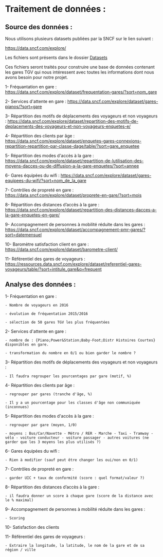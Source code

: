 # Traitement de données : 

## Source des données : 

Nous utilisons plusieurs datasets publiées par la SNCF sur le lien suivant :

https://data.sncf.com/explore/

Les fichiers sont présents dans le dossier <a href="https://github.com/OumaimaFassi/SNCF_viz/tree/master/Dataset"> Datasets </a>

Ces fichiers seront traités pour construire une base de données contenant les gares TGV qui nous intéressent avec toutes les informations dont nous avons besoin pour notre projet. 


1- Fréquantation en gare : https://data.sncf.com/explore/dataset/frequentation-gares/?sort=nom_gare


2- Services d'attente en gare : https://data.sncf.com/explore/dataset/gares-pianos/?sort=gare


3- Répartition des motifs de déplacements des voyageurs et non voyageurs : https://data.sncf.com/explore/dataset/repartition-des-motifs-de-deplacements-des-voyageurs-et-non-voyageurs-enquetes-e/


4- Répartition des clients par âge : https://data.sncf.com/explore/dataset/enquetes-gares-connexions-repartition-repartition-par-classe-dage/table/?sort=gare_enquetee


5- Répartition des modes d'accès à la gare : https://data.sncf.com/explore/dataset/repartition-de-lutilisation-des-moyens-dacces-ou-de-diffusion-a-la-gare-enquetes/?sort=annee


6- Gares équipées du wifi : https://data.sncf.com/explore/dataset/gares-equipees-du-wifi/?sort=nom_de_la_gare


7- Contrôles de propreté en gare : https://data.sncf.com/explore/dataset/proprete-en-gare/?sort=mois 


8- Répartition des distances d’accès à la gare : https://data.sncf.com/explore/dataset/repartition-des-distances-dacces-a-la-gare-enquetes-en-gare/


9- Accompagnement de personnes à mobilité réduite dans les gares : https://data.sncf.com/explore/dataset/accompagnement-pmr-gares/?sort=datemensuel


10- Baromètre satisfaction client en gare : https://data.sncf.com/explore/dataset/barometre-client/

11- Référentiel des gares de voyageurs : https://ressources.data.sncf.com/explore/dataset/referentiel-gares-voyageurs/table/?sort=intitule_gare&q=frequent

## Analyse des données :

1- Fréquentation en gare : 

	- Nombre de voyageurs en 2016
	
	- évolution de fréquentation 2015/2016
	
	- sélection de 50 gares TGV les plus fréquentées
	
2- Services d'attente en gare :

	- nombre de : {Piano;Power&Station;Baby-Foot;Distr Histoires Courtes} disponibles en gare.
	
	- transformation du nombre en 0/1 ou bien garder le nombre ? 
	
3- Répartition des motifs de déplacements des voyageurs et non voyageurs :
	
	- Il faudra regrouper les pourcentages par gare (motif, %)

4- Répartition des clients par âge : 

	- regrouper par gares (tranche d'âge, %)

	- Il y a un pourcentage pour les classes d'âge non communiquée (inconnues)

5- Répartition des modes d'accès à la gare :
	
	- regrouper par gare (moyen, 1/0)
	
	- moyens : Bus/Car/Navette - Métro / RER - Marche - Taxi - Tramway - vélo - voiture conducteur - voiture passager - autres voitures (ne garder que les 3 moyens les plus utilisés ?)

6- Gares équipées du wifi :
	
	- Rien à modifier (sauf peut être changer les oui/non en 0/1)


7- Contrôles de propreté en gare : 

	- garder UIC + taux de conformité (score : quel format/valeur ?)

8- Répartition des distances d’accès à la gare :

	- il faudra donner un score à chaque gare (score de la distance avec le % maximal)

9- Accompagnement de personnes à mobilité réduite dans les gares :

	- Scoring

10- Satisfaction des clients

11- Référentiel des gares de voyageurs :

	- Extraire la longitude, la latitude, le nom de la gare et de sa région / ville

